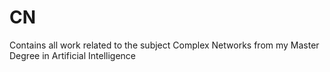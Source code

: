 # CN
Contains all work related to the subject Complex Networks from my Master Degree in Artificial Intelligence
